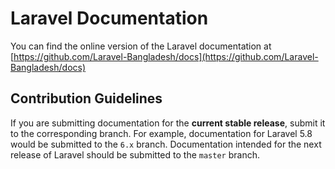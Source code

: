 # Laravel Documentation

You can find the online version of the Laravel documentation at [https://github.com/Laravel-Bangladesh/docs](https://github.com/Laravel-Bangladesh/docs)

## Contribution Guidelines

If you are submitting documentation for the **current stable release**, submit it to the corresponding branch. For example, documentation for Laravel 5.8 would be submitted to the `6.x` branch. Documentation intended for the next release of Laravel should be submitted to the `master` branch.
